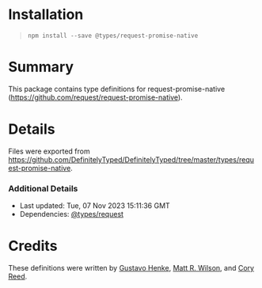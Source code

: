 # Installation
> `npm install --save @types/request-promise-native`

# Summary
This package contains type definitions for request-promise-native (https://github.com/request/request-promise-native).

# Details
Files were exported from https://github.com/DefinitelyTyped/DefinitelyTyped/tree/master/types/request-promise-native.

### Additional Details
 * Last updated: Tue, 07 Nov 2023 15:11:36 GMT
 * Dependencies: [@types/request](https://npmjs.com/package/@types/request)

# Credits
These definitions were written by [Gustavo Henke](https://github.com/gustavohenke), [Matt R. Wilson](https://github.com/mastermatt), and [Cory Reed](https://github.com/swashcap).
